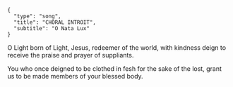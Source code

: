 ```
{
  "type": "song",
  "title": "CHORAL INTROIT",
  "subtitle": "O Nata Lux"
}
```

O Light born of Light,
Jesus, redeemer of the world,
with kindness deign to receive
the praise and prayer of suppliants.

You who once deigned to be clothed in fesh
for the sake of the lost,
grant us to be made members
of your blessed body.
